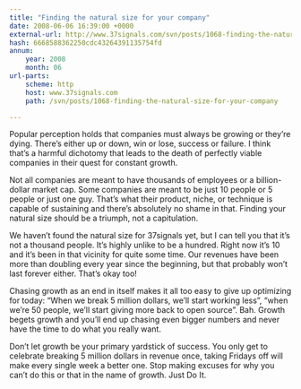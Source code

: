 ```yaml
---
title: "Finding the natural size for your company"
date: 2008-06-06 16:39:00 +0000
external-url: http://www.37signals.com/svn/posts/1068-finding-the-natural-size-for-your-company
hash: 6668588362250cdc43264391135754fd
annum:
    year: 2008
    month: 06
url-parts:
    scheme: http
    host: www.37signals.com
    path: /svn/posts/1068-finding-the-natural-size-for-your-company

---
```


Popular perception holds that companies must always be growing or they’re dying. There’s either up or down, win or lose, success or failure. I think that’s a harmful dichotomy that leads to the death of perfectly viable companies in their quest for constant growth.



Not all companies are meant to have thousands of employees or a billion-dollar market cap. Some companies are meant to be just 10 people or 5 people or just one guy. That’s what their product, niche, or technique is capable of sustaining and there’s absolutely no shame in that. Finding your natural size should be a triumph, not a capitulation.



We haven’t found the natural size for 37signals yet, but I can tell you that it’s not a thousand people. It’s highly unlike to be a hundred. Right now it’s 10 and it’s been in that vicinity for quite some time. Our revenues have been more than doubling every year since the beginning, but that probably won’t last forever either. That’s okay too!



Chasing growth as an end in itself makes it all too easy to give up optimizing for today: “When we break 5 million dollars, we’ll start working less”, “when we’re 50 people, we’ll start giving more back to open source”. Bah. Growth begets growth and you’ll end up chasing even bigger numbers and never have the time to do what you really want.



Don’t let growth be your primary yardstick of success. You only get to celebrate breaking 5 million dollars in revenue once, taking Fridays off will make every single week a better one. Stop making excuses for why you can’t do this or that in the name of growth. Just Do It.

  

